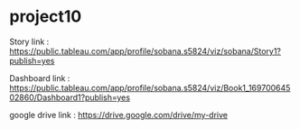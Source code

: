 # project10

Story link : https://public.tableau.com/app/profile/sobana.s5824/viz/sobana/Story1?publish=yes

Dashboard link : https://public.tableau.com/app/profile/sobana.s5824/viz/Book1_16970064502860/Dashboard1?publish=yes

google drive link : https://drive.google.com/drive/my-drive
